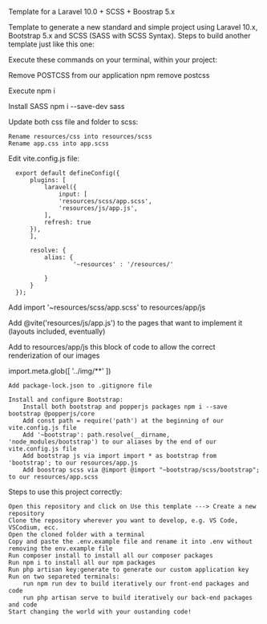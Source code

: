 
Template for a Laravel 10.0 + SCSS + Boostrap 5.x

Template to generate a new standard and simple project using Laravel 10.x, Bootstrap 5.x and SCSS (SASS with SCSS Syntax).
Steps to build another template just like this one:

Execute these commands on your terminal, within your project:

Remove POSTCSS from our application npm remove postcss

Execute npm i

Install SASS npm i --save-dev sass

Update both css file and folder to scss:

    Rename resources/css into resources/scss
    Rename app.css into app.scss

Edit vite.config.js file:

      export default defineConfig({
          plugins: [
              laravel({
                  input: [
                  'resources/scss/app.scss',
                  'resources/js/app.js',
              ],
              refresh: true
          }),
          ],

          resolve: {
              alias: {
                      '~resources' : '/resources/'

              }
          }
      });

Add import '~resources/scss/app.scss' to resources/app/js

Add @vite('resources/js/app.js') to the pages that want to implement it (layouts included, eventually)

Add to resources/app/js this block of code to allow the correct renderization of our images

  import.meta.glob([
      '../img/**'
  ])

    Add package-lock.json to .gitignore file

    Install and configure Bootstrap:
        Install both bootstrap and popperjs packages npm i --save bootstrap @popperjs/core
        Add const path = require('path') at the beginning of our vite.config.js file
        Add '~bootstrap': path.resolve(__dirname, 'node_modules/bootstrap') to our aliases by the end of our vite.config.js file
        Add bootstrap js via import import * as bootstrap from 'bootstrap'; to our resources/app.js
        Add boostrap scss via @import @import "~bootstrap/scss/bootstrap"; to our resources/app.scss

Steps to use this project correctly:

    Open this repository and click on Use this template ---> Create a new repository
    Clone the repository wherever you want to develop, e.g. VS Code, VSCodium, ecc.
    Open the cloned folder with a terminal
    Copy and paste the .env.example file and rename it into .env without removing the env.example file
    Run composer install to install all our composer packages
    Run npm i to install all our npm packages
    Run php artisan key:generate to generate our custom application key
    Run on two separeted terminals:
        run npm run dev to build iteratively our front-end packages and code
        run php artisan serve to build iteratively our back-end packages and code
    Start changing the world with your oustanding code!
